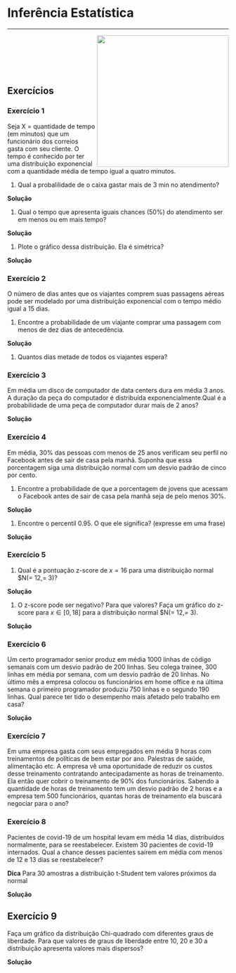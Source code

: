 Inferência Estatística
======================

------------------------------------------------------------------------

<img src="http://meusite.mackenzie.br/rogerio/mackenzie_logo/UPM.2_horizontal_vermelho.jpg"  width=300, align="right">
<br> <br> <br> <br> <br>

Exercícios
----------

### Exercício 1

Seja X = quantidade de tempo (em minutos) que um funcionário dos
correios gasta com seu cliente. O tempo é conhecido por ter uma
distribuição exponencial com a quantidade média de tempo igual a quatro
minutos.

1.  Qual a probalilidade de o caixa gastar mais de 3 min no atendimento?

**Solução**

1.  Qual o tempo que apresenta iguais chances (50%) do atendimento ser
    em menos ou em mais tempo?

**Solução**

1.  Plote o gráfico dessa distribuição. Ela é simétrica?

**Solução**

### Exercício 2

O número de dias antes que os viajantes comprem suas passagens aéreas
pode ser modelado por uma distribuição exponencial com o tempo médio
igual a 15 dias.

1.  Encontre a probabilidade de um viajante comprar uma passagem com
    menos de dez dias de antecedência.

**Solução**

1.  Quantos dias metade de todos os viajantes espera?

### Exercício 3

Em média um disco de computador de data centers dura em média 3 anos. A
duração da peça do computador é distribuída exponencialmente.Qual é a
probabilidade de uma peça de computador durar mais de 2 anos?

**Solução**

### Exercício 4

Em média, 30% das pessoas com menos de 25 anos verificam seu perfil no
Facebook antes de sair de casa pela manhã. Suponha que essa porcentagem
siga uma distribuição normal com um desvio padrão de cinco por cento.

1.  Encontre a probabilidade de que a porcentagem de jovens que acessam
    o Facebook antes de sair de casa pela manhã seja de pelo menos 30%.

**Solução**

1.  Encontre o percentil 0.95. O que ele significa? (expresse em uma
    frase)

**Solução**

### Exercício 5

1.  Qual é a pontuação z-score de *x* = 16 para uma distribuição normal
    $N(= 12,= 3)?

**Solução**

1.  O z-score pode ser negativo? Para que valores? Faça um gráfico do
    z-score para *x* ∈ \[0, 18\] para a distribuição normal $N(= 12,=
    3).

**Solução**

### Exercício 6

Um certo programador senior produz em média 1000 linhas de código
semanais com um desvio padrão de 200 linhas. Seu colega trainee, 300
linhas em média por semana, com um desvio padrão de 20 linhas. No último
mês a empresa colocou os funcionários em home office e na última semana
o primeiro programador produziu 750 linhas e o segundo 190 linhas. Qual
parece ter tido o desempenho mais afetado pelo trabalho em casa?

**Solução**

### Exercício 7

Em uma empresa gasta com seus empregados em média 9 horas com
treinamentos de políticas de bem estar por ano. Palestras de saúde,
alimentação etc. A empresa vê uma oportunidade de reduzir os custos
desse treinamento contratando antecipadamente as horas de treinamento.
Ela então quer cobrir o treinamento de 90% dos funcionários. Sabendo a
quantidade de horas de treinamento tem um desvio padrão de 2 horas e a
empresa tem 500 funcionários, quantas horas de treinamento ela buscará
negociar para o ano?

### Exercício 8

Pacientes de covid-19 de um hospital levam em média 14 dias,
distribuídos normalmente, para se reestabelecer. Existem 30 pacientes de
covid-19 internados. Qual a chance desses pacientes saírem em média com
menos de 12 e 13 dias se reestabelecer?

**Dica** Para 30 amostras a distribuição t-Student tem valores próximos
da normal

**Solução**

Exercício 9
-----------

Faça um gráfico da distribuição Chi-quadrado com diferentes graus de
liberdade. Para que valores de graus de liberdade entre 10, 20 e 30 a
distribuição apresenta valores mais dispersos?

**Solução**
